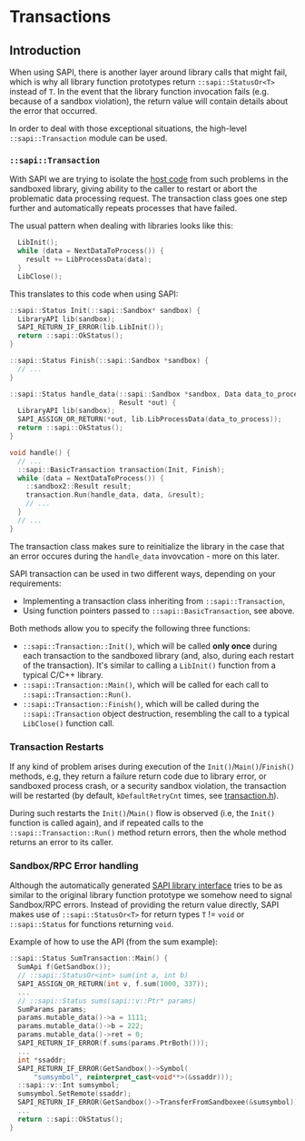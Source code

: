 # Transactions

## Introduction

When using SAPI, there is another layer around library calls that might
fail, which is why all library function prototypes return `::sapi::StatusOr<T>`
instead of `T`. In the event that the library function invocation fails (e.g.
because of a sandbox violation), the return value will contain details about
the error that occurred.

In order to deal with those exceptional situations, the high-level
`::sapi::Transaction` module can be used.


### `::sapi::Transaction`

With SAPI we are trying to isolate the [host code](host-code.md) from such
problems in the sandboxed library, giving ability to the caller to restart or
abort the problematic data processing request.
The transaction class goes one step further and automatically repeats processes
that have failed.

The usual pattern when dealing with libraries looks like this:

```cpp
  LibInit();
  while (data = NextDataToProcess()) {
    result += LibProcessData(data);
  }
  LibClose();
```

This translates to this code when using SAPI:

```cpp
::sapi::Status Init(::sapi::Sandbox* sandbox) {
  LibraryAPI lib(sandbox);
  SAPI_RETURN_IF_ERROR(lib.LibInit());
  return ::sapi::OkStatus();
}

::sapi::Status Finish(::sapi::Sandbox *sandbox) {
  // ...
}

::sapi::Status handle_data(::sapi::Sandbox *sandbox, Data data_to_process,
                           Result *out) {
  LibraryAPI lib(sandbox);
  SAPI_ASSIGN_OR_RETURN(*out, lib.LibProcessData(data_to_process));
  return ::sapi::OkStatus();
}

void handle() {
  // ...
  ::sapi::BasicTransaction transaction(Init, Finish);
  while (data = NextDataToProcess()) {
    ::sandbox2::Result result;
    transaction.Run(handle_data, data, &result);
    // ...
  }
  // ...
}
```

The transaction class makes sure to reinitialize the library in the case that an
error occures during the `handle_data` invovcation - more on this later.

SAPI transaction can be used in two different ways, depending on your
requirements:

* Implementing a transaction class inheriting from `::sapi::Transaction`,
* Using function pointers passed to `::sapi::BasicTransaction`, see above.

Both methods allow you to specify the following three functions:

* `::sapi::Transaction::Init()`, which will be called **only once** during each
  transaction to the sandboxed library (and, also, during each restart of the
  transaction). It's similar to calling a `LibInit()` function from a typical
  C/C++ library.
* `::sapi::Transaction::Main()`, which will be called for each call to
  `::sapi::Transaction::Run()`.
* `::sapi::Transaction::Finish()`, which will be called during the
  `::sapi::Transaction` object destruction, resembling the call to a typical
  `LibClose()` function call.

### Transaction Restarts

If any kind of problem arises during execution of the
`Init()`/`Main()`/`Finish()` methods, e.g, they return a failure return code due
to library error, or sandboxed process crash, or a security sandbox violation,
the transaction will be restarted (by default, `kDefaultRetryCnt` times, see
[transaction.h](../transaction.h)).

During such restarts the `Init()`/`Main()` flow is observed (i.e, the `Init()`
function is called again), and if repeated calls to the
`::sapi::Transaction::Run()` method return errors, then the whole method
returns an error to its caller.

### Sandbox/RPC Error handling

Although the automatically generated [SAPI library
interface](library.md#Interface-Generation) tries to be as similar to the
original library function prototype we somehow need to signal Sandbox/RPC
errors. Instead of providing the return value directly, SAPI makes use of
`::sapi::StatusOr<T>` for return types `T` != `void` or `::sapi::Status` for
functions returning `void`.

Example of how to use the API (from the sum example):

```cpp
::sapi::Status SumTransaction::Main() {
  SumApi f(GetSandbox());
  // ::sapi::StatusOr<int> sum(int a, int b)
  SAPI_ASSIGN_OR_RETURN(int v, f.sum(1000, 337));
  ...
  // ::sapi::Status sums(sapi::v::Ptr* params)
  SumParams params;
  params.mutable_data()->a = 1111;
  params.mutable_data()->b = 222;
  params.mutable_data()->ret = 0;
  SAPI_RETURN_IF_ERROR(f.sums(params.PtrBoth()));
  ...
  int *ssaddr;
  SAPI_RETURN_IF_ERROR(GetSandbox()->Symbol(
      "sumsymbol", reinterpret_cast<void**>(&ssaddr)));
  ::sapi::v::Int sumsymbol;
  sumsymbol.SetRemote(ssaddr);
  SAPI_RETURN_IF_ERROR(GetSandbox()->TransferFromSandboxee(&sumsymbol));
  ...
  return ::sapi::OkStatus();
}
```

